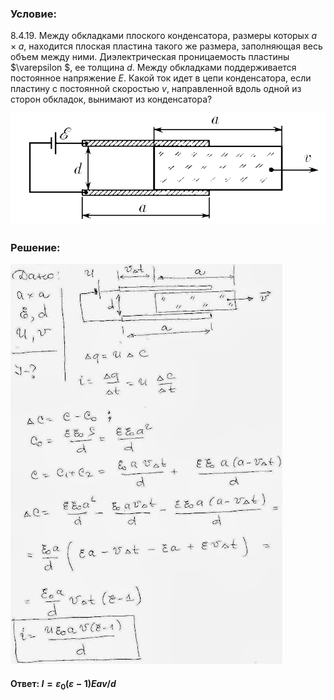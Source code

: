 ###  Условие:

$8.4.19.$ Между обкладками плоского конденсатора, размеры которых $a × a$, находится плоская пластина такого же размера, заполняющая весь объем между ними. Диэлектрическая проницаемость пластины $\varepsilon $, ее толщина $d$. Между обкладками поддерживается постоянное напряжение $E$. Какой ток идет в цепи конденсатора, если пластину с постоянной скоростью $v$, направленной вдоль одной из сторон обкладок, вынимают из конденсатора?

![К задаче $8.4.19$|821x291, 50%](../../img/8.4.19/8.4.19.png)

###  Решение:

![|435x640, 67%](../../img/8.4.19/1.jpg)

#### Ответ: $I = \varepsilon_0(\varepsilon − 1)Eav/d$